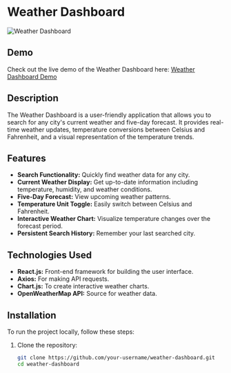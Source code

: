 # Weather Dashboard

![Weather Dashboard](https://user-images.githubusercontent.com/your-username/weather-dashboard-screenshot.png) <!-- Replace with an actual screenshot URL -->

## Demo

Check out the live demo of the Weather Dashboard here: [Weather Dashboard Demo](https://weather-me-sigma.vercel.app/)

## Description

The Weather Dashboard is a user-friendly application that allows you to search for any city's current weather and five-day forecast. It provides real-time weather updates, temperature conversions between Celsius and Fahrenheit, and a visual representation of the temperature trends.

## Features

- **Search Functionality:** Quickly find weather data for any city.
- **Current Weather Display:** Get up-to-date information including temperature, humidity, and weather conditions.
- **Five-Day Forecast:** View upcoming weather patterns.
- **Temperature Unit Toggle:** Easily switch between Celsius and Fahrenheit.
- **Interactive Weather Chart:** Visualize temperature changes over the forecast period.
- **Persistent Search History:** Remember your last searched city.

## Technologies Used

- **React.js:** Front-end framework for building the user interface.
- **Axios:** For making API requests.
- **Chart.js:** To create interactive weather charts.
- **OpenWeatherMap API:** Source for weather data.

## Installation

To run the project locally, follow these steps:

1. Clone the repository:

   ```bash
   git clone https://github.com/your-username/weather-dashboard.git
   cd weather-dashboard

